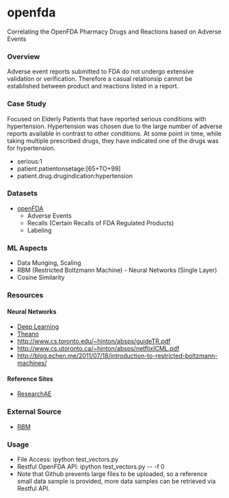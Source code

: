 openfda
=======

Correlating the OpenFDA Pharmacy Drugs and Reactions based on Adverse Events

### Overview
Adverse event reports submitted to FDA do not undergo extensive validation or verification.  Therefore a casual relationsip cannot be established between product and reactions listed in a report.



### Case Study
Focused on Elderly Patients that have reported serious conditions with hypertension.  Hypertension was chosen due to the large number of adverse reports available in contrast to other conditions.  At some point in time, while taking multiple prescribed drugs, they have indicated one of the drugs was for hypertension.
* serious:1
* patient.patientonsetage:[65+TO+99]
* patient.drug.drugindication:hypertension
    
### Datasets
* [openFDA](https://open.fda.gov/)
    * Adverse Events 
    * Recalls (Certain Recalls of FDA Regulated Products)
    * Labeling

### ML Aspects
* Data Munging, Scaling
* RBM (Restricted Boltzmann Machine) -  Neural Networks (Single Layer) 
* Cosine Similarity 

### Resources
#### Neural Networks
* [Deep Learning](http://www.deeplearning.net)
* [Theano](http://deeplearning.net/software/theano)
* http://www.cs.toronto.edu/~hinton/absps/guideTR.pdf
* http://www.cs.utoronto.ca/~hinton/absps/netflixICML.pdf
* http://blog.echen.me/2011/07/18/introduction-to-restricted-boltzmann-machines/

#### Reference Sites
* [ResearchAE](http://www.researchae.com/)

### External Source
* [RBM](https://github.com/echen/restricted-boltzmann-machines)

### Usage
* File Access: ipython test_vectors.py
* Restful OpenFDA API: ipython test_vectors.py -- -f 0
* Note that Github prevents large files to be uploaded, so a reference small data sample is provided, more data samples can be retrieved via Restful API.